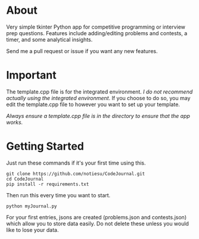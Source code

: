 # About

Very simple tkinter Python app for competitive programming or interview prep questions. Features include adding/editing problems and contests, a timer, and some analytical insights.

Send me a pull request or issue if you want any new features.

# Important

The template.cpp file is for the integrated environment. *I do not recommend actually using the integrated environment*.
If you choose to do so, you may edit the template.cpp file to however you want to set up your template.

*Always ensure a template.cpp file is in the directory to ensure that the app works.*

# Getting Started

Just run these commands if it's your first time using this.
```
git clone https://github.com/notiesu/CodeJournal.git
cd CodeJournal
pip install -r requirements.txt
```

Then run this every time you want to start.
```
python myJournal.py
```

For your first entries, jsons are created (problems.json and contests.json) which allow you to store data easily.
Do not delete these unless you would like to lose your data.




